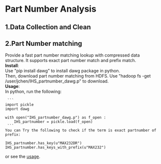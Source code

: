 # Part Number Analysis
## 1.Data Collection and Clean
## 2.Part Number matching
  Provide a fast part number matching lookup with compressed data structure. It supports exact part number match and prefix match.<br />
  **Install**: <br />
    Use "pip install dawg" to install dawg package in python.<br />
    Then, download part number matching from HDFS. Use "hadoop fs -get /user/jchen/IHS_partnumber_dawg.p" to download.<br />
  **Usage**:<br />
    In python, run the following:
    
     ```
    import pickle
    import dawg

    with open("IHS_partnumber_dawg.p") as f_open :
        IHS_partnumber = pickle.load(f_open)
     ```
    You can Try the following to check if the term is exact partnumber of prefix:
   
   ```
   IHS_partnumber.has_key(u"MAX232DR")
   IHS_partnumber.has_keys_with_prefix(u"MAX232")
   ```
  or see the [usage](http://dawg.readthedocs.org/en/latest/).
